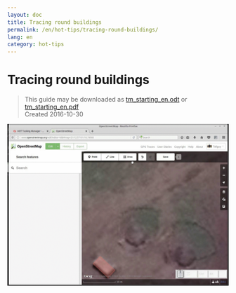 ```yaml
---
layout: doc
title: Tracing round buildings
permalink: /en/hot-tips/tracing-round-buildings/
lang: en
category: hot-tips
---
```


Tracing round buildings
============

> This guide may be downloaded as [tm_starting_en.odt](/files/tm_starting_en.odt) or [tm_starting_en.pdf](/files/tm_starting_en.pdf)  
> Created 2016-10-30  


![Round Buildings][]


[Round Buildings]: /images/hot-tips/round_building.gif
